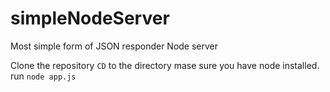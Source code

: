 # simpleNodeServer
Most simple form of JSON responder Node server

Clone the repository
`CD` to the directory
mase sure you have node installed.
run `node app.js`
